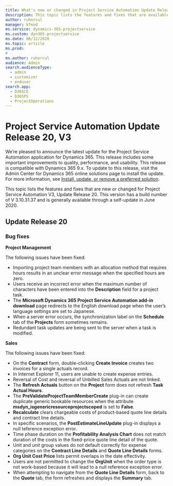 ```yaml
---
title: What's new or changed in Project Service Automation Update Release 20, V3
description: This topic lists the features and fixes that are available in Project Service Automation Update Release 20, V3
author: ruhercul
manager: kfend
ms.service: dynamics-365-projectservice
ms.custom: dyn365-projectservice
ms.date: 06/12/2020
ms.topic: article
ms.prod: 
#
ms.author: ruhercul
audience: Admin
search.audienceType: 
  - admin
  - customizer
  - enduser
search.app: 
  - D365CE
  - D365PS
  - ProjectOperations
---
```


# Project Service Automation Update Release 20, V3

We’re pleased to announce the latest update for the Project Service Automation application for Dynamics 365. This release includes some important improvements to quality, performance, and usability. This release is compatible with Dynamics 365 9.x. To update to this release, visit the Admin Center for Dynamics 365 online solutions page to install the update. For more information, see [Install, update, or remove a preferred solution](https://docs.microsoft.com/power-platform/admin/install-remove-preferred-solution).

This topic lists the features and fixes that are new or changed for Project Service Automation V3, Update Release 20. This version has a build number of V 3.10.31.37 and is generally available through a self-update in June 2020.

## Update Release 20

### Bug fixes

**Project Management**

The following issues have been fixed:

- Importing project team members with an allocation method that requires hours results in an unclear error message when the specified hours are zero.
- Users receive an incorrect error when the maximum number of characters have been entered into the **Description** field for a project task.
- The **Microsoft Dynamics 365 Project Service Automation add-in download** page redirects to the English download page when the user’s language settings are set to Japanese.
- When a server error occurs, the synchronization label on the **Schedule** tab of the **Projects** form sometimes remains.
- Redundant task updates are being sent to the server when a task is modified.

**Sales**

The following issues have been fixed:

- On the **Contract** form, double-clicking **Create Invoice** creates two invoices for a single actuals record.
- In Internet Explorer 11, users are unable to create expense entries.
- Reversal of Cost and reversal of Unbilled Sales Actuals are not linked.
- The **Refresh Actuals** button on the **Project** form does not refresh **Task Actual Hours**.
- The **PreValidateProjectTeamMemberCreate** plug-in can create duplicate generic bookable resources when the attribute **msdyn_isgenericresourceprojectscoped** is set to **False**.
- **Recalculate** clears chargeable costs of product-based quote line details and contract line details.
- In specific scenarios, the **PostEstimateLineUpdate** plug-in displays a null teference exception error.
- Time phase duration on the **Profitability Analysis Chart** does not match duration of the costs in the fixed-price quote line detail of the quote.
- Unit and unit group values do not default correctly for expense categories on the **Contract Line Details** and **Quote Line Details** forms.
- **Org Unit Cost Price** lists permit overlaps in the date effectivity.
- Users are not permitted to change the **OrgUnit** when the order type is not work-based because it will lead to a null reference exception error.
- When attempting to navigate from the **Quote Line Details** form, back to the **Quote** tab, the form refreshes and displays the **Summary** tab.
